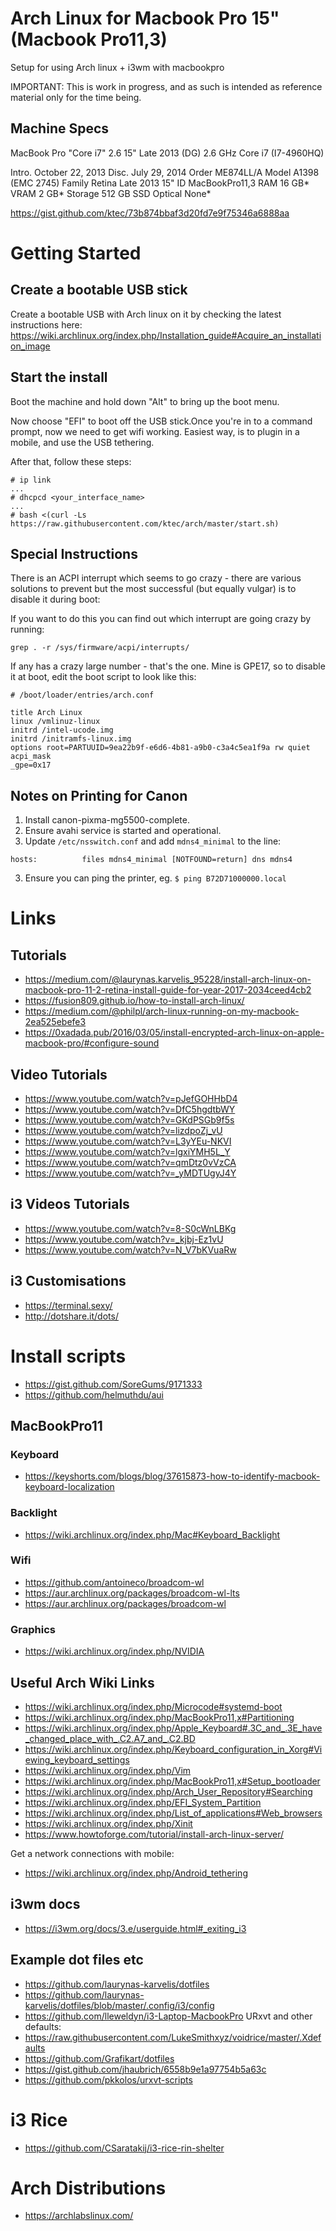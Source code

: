 # Arch Linux for Macbook Pro 15" (Macbook Pro11,3)
Setup for using Arch linux + i3wm with macbookpro

IMPORTANT: This is work in progress, and as such is intended as reference material only for the time being.

## Machine Specs

MacBook Pro "Core i7" 2.6 15" Late 2013 (DG) 	2.6 GHz Core i7 (I7-4960HQ)

Intro. 	October 22, 2013 	Disc. 	July 29, 2014
Order 	ME874LL/A 	Model 	A1398 (EMC 2745)
Family 	Retina Late 2013 15" 	ID 	MacBookPro11,3
RAM 	16 GB* 	VRAM 	2 GB*
Storage 	512 GB SSD 	Optical 	None*

https://gist.github.com/ktec/73b874bbaf3d20fd7e9f75346a6888aa


# Getting Started

## Create a bootable USB stick

Create a bootable USB with Arch linux on it by checking the latest instructions here: https://wiki.archlinux.org/index.php/Installation_guide#Acquire_an_installation_image

## Start the install

Boot the machine and hold down "Alt" to bring up the boot menu. 

Now choose "EFI" to boot off the USB stick.Once you're in to a command prompt, now we need to get wifi working. Easiest way, is to plugin in a mobile, and use the USB tethering.

After that, follow these steps:

```
# ip link
...
# dhcpcd <your_interface_name>
...
# bash <(curl -Ls https://raw.githubusercontent.com/ktec/arch/master/start.sh)
```

## Special Instructions

There is an ACPI interrupt which seems to go crazy - there are various solutions to prevent but the most successful (but equally vulgar) is to disable it during boot:

If you want to do this you can find out which interrupt are going crazy by running:
```
grep . -r /sys/firmware/acpi/interrupts/
```
If any has a crazy large number - that's the one. Mine is GPE17, so to disable it at boot, edit the boot script to look like this:

```
# /boot/loader/entries/arch.conf

title Arch Linux
linux /vmlinuz-linux
initrd /intel-ucode.img
initrd /initramfs-linux.img
options root=PARTUUID=9ea22b9f-e6d6-4b81-a9b0-c3a4c5ea1f9a rw quiet acpi_mask
_gpe=0x17
```


## Notes on Printing for Canon

1. Install canon-pixma-mg5500-complete.
2. Ensure avahi service is started and operational.
3. Update `/etc/nsswitch.conf` and add `mdns4_minimal` to the line:
```
hosts:          files mdns4_minimal [NOTFOUND=return] dns mdns4
```
3. Ensure you can ping the printer, eg. `$ ping B72D71000000.local`

# Links

## Tutorials
  - https://medium.com/@laurynas.karvelis_95228/install-arch-linux-on-macbook-pro-11-2-retina-install-guide-for-year-2017-2034ceed4cb2
  - https://fusion809.github.io/how-to-install-arch-linux/
  - https://medium.com/@philpl/arch-linux-running-on-my-macbook-2ea525ebefe3
  - https://0xadada.pub/2016/03/05/install-encrypted-arch-linux-on-apple-macbook-pro/#configure-sound

## Video Tutorials
 - https://www.youtube.com/watch?v=pJefGOHHbD4
 - https://www.youtube.com/watch?v=DfC5hgdtbWY
 - https://www.youtube.com/watch?v=GKdPSGb9f5s
 - https://www.youtube.com/watch?v=lizdpoZj_vU
 - https://www.youtube.com/watch?v=L3yYEu-NKVI
 - https://www.youtube.com/watch?v=lgxiYMH5L_Y
 - https://www.youtube.com/watch?v=qmDtz0vVzCA
 - https://www.youtube.com/watch?v=_yMDTUgyJ4Y

## i3 Videos Tutorials
 - https://www.youtube.com/watch?v=8-S0cWnLBKg
 - https://www.youtube.com/watch?v=_kjbj-Ez1vU
 - https://www.youtube.com/watch?v=N_V7bKVuaRw


## i3 Customisations
 - https://terminal.sexy/
 - http://dotshare.it/dots/


# Install scripts
 - https://gist.github.com/SoreGums/9171333
 - https://github.com/helmuthdu/aui


## MacBookPro11

### Keyboard
 - https://keyshorts.com/blogs/blog/37615873-how-to-identify-macbook-keyboard-localization

### Backlight
 - https://wiki.archlinux.org/index.php/Mac#Keyboard_Backlight

### Wifi
 - https://github.com/antoineco/broadcom-wl
 - https://aur.archlinux.org/packages/broadcom-wl-lts
 - https://aur.archlinux.org/packages/broadcom-wl

### Graphics
 - https://wiki.archlinux.org/index.php/NVIDIA

## Useful Arch Wiki Links
  - https://wiki.archlinux.org/index.php/Microcode#systemd-boot
  - https://wiki.archlinux.org/index.php/MacBookPro11,x#Partitioning
  - https://wiki.archlinux.org/index.php/Apple_Keyboard#.3C_and_.3E_have_changed_place_with_.C2.A7_and_.C2.BD
  - https://wiki.archlinux.org/index.php/Keyboard_configuration_in_Xorg#Viewing_keyboard_settings
  - https://wiki.archlinux.org/index.php/Vim
  - https://wiki.archlinux.org/index.php/MacBookPro11,x#Setup_bootloader
  - https://wiki.archlinux.org/index.php/Arch_User_Repository#Searching
  - https://wiki.archlinux.org/index.php/EFI_System_Partition
  - https://wiki.archlinux.org/index.php/List_of_applications#Web_browsers
  - https://wiki.archlinux.org/index.php/Xinit
  - https://www.howtoforge.com/tutorial/install-arch-linux-server/

Get a network connections with mobile:
  - https://wiki.archlinux.org/index.php/Android_tethering

## i3wm docs
 - https://i3wm.org/docs/3.e/userguide.html#_exiting_i3

## Example dot files etc
  - https://github.com/laurynas-karvelis/dotfiles
  - https://github.com/laurynas-karvelis/dotfiles/blob/master/.config/i3/config
  - https://github.com/lleweldyn/i3-Laptop-MacbookPro
URxvt and other defaults:
  - https://raw.githubusercontent.com/LukeSmithxyz/voidrice/master/.Xdefaults
  - https://github.com/Grafikart/dotfiles
  - https://gist.github.com/jhaubrich/6558b9e1a97754b5a63c
  - https://github.com/pkkolos/urxvt-scripts

# i3 Rice
  - https://github.com/CSaratakij/i3-rice-rin-shelter


# Arch Distributions
 - https://archlabslinux.com/
